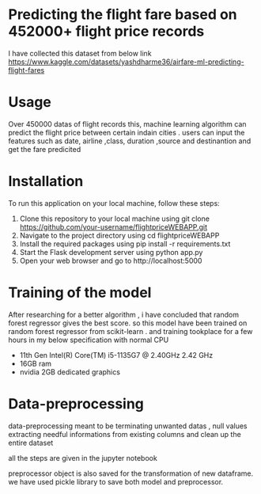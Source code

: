 # Predicting the flight fare based on 452000+ flight price records

I have collected this dataset from below link
https://www.kaggle.com/datasets/yashdharme36/airfare-ml-predicting-flight-fares


# Usage

Over 450000 datas of flight records this, machine learning algorithm can predict the flight price between certain indain cities
. users can input the features such as date, airline ,class, duration ,source and destinantion and get the fare predicited

# Installation
To run this application on your local machine, follow these steps:

1. Clone this repository to your local machine using git clone https://github.com/your-username/flightpriceWEBAPP.git
2. Navigate to the project directory using cd flightpriceWEBAPP
3. Install the required packages using pip install -r requirements.txt
4. Start the Flask development server using python app.py
5. Open your web browser and go to http://localhost:5000


# Training of the model

After researching for a better algorithm , i have concluded that random forest regressor gives the best score. so this model have been trained on random forest regressor from scikit-learn . and training tookplace for a few hours in my below specification with normal CPU

 - 11th Gen Intel(R) Core(TM) i5-1135G7 @ 2.40GHz   2.42 GHz
 - 16GB ram
 - nvidia 2GB dedicated graphics

# Data-preprocessing
 
 data-preprocessing meant to be terminating unwanted datas , null values
 extracting needful informations from existing columns and clean up the entire dataset

 all the steps are given in the jupyter notebook 
 
 preprocessor object is also saved for the transformation of new dataframe.
 we have used pickle library to save both model and preprocessor.
 

 